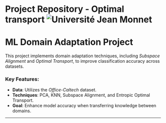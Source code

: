 Project Repository - Optimal transport
<img src="https://upload.wikimedia.org/wikipedia/commons/thumb/e/e9/Logo_de_l%27Université_Jean_Monnet_Saint-Etienne.png/640px-Logo_de_l%27Université_Jean_Monnet_Saint-Etienne.png" alt="Université Jean Monnet" title="Université Jean Monnet">
============
# ML Domain Adaptation Project

This project implements domain adaptation techniques, including *Subspace Alignment* and *Optimal Transport*, to improve classification accuracy across datasets.

### Key Features:
- **Data**: Utilizes the *Office-Caltech* dataset.
- **Techniques**: PCA, KNN, Subspace Alignment, and Entropic Optimal Transport.
- **Goal**: Enhance model accuracy when transferring knowledge between domains.

---

